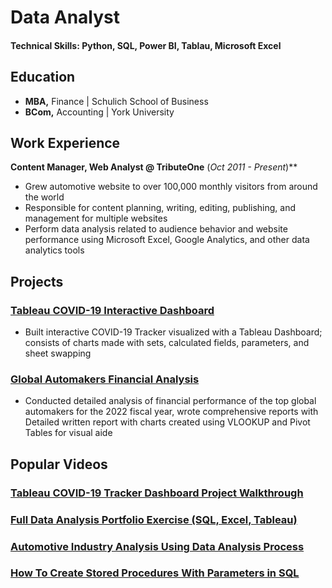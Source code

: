 # Data Analyst

#### Technical Skills: Python, SQL, Power BI, Tablau, Microsoft Excel

## Education
- **MBA,** Finance | Schulich School of Business							       		
- **BCom,** Accounting	| York University	 			        		

## Work Experience
**Content Manager, Web Analyst @ TributeOne** (_Oct 2011 - Present_)**
- Grew automotive website to over 100,000 monthly visitors from around the world
- Responsible for content planning, writing, editing, publishing, and management for multiple websites
- Perform data analysis related to audience behavior and website performance using Microsoft Excel, Google Analytics, and other data analytics tools

## Projects
### [Tableau COVID-19 Interactive Dashboard](https://public.tableau.com/app/profile/kwame.owusu/viz/CanadaCovidTracker_16758076384150/COVID-19Tracker)
- Built interactive COVID-19 Tracker visualized with a Tableau Dashboard; consists of charts made with sets, calculated fields, parameters, and sheet swapping
### [Global Automakers Financial Analysis](https://www.autotribute.com/auto-industry-performance-analysis-2023/)
- Conducted detailed analysis of financial performance of the top global automakers for the 2022 fiscal year, wrote comprehensive reports with Detailed written report with charts created using VLOOKUP and Pivot Tables for visual aide

## Popular Videos
### [Tableau COVID-19 Tracker Dashboard Project Walkthrough](https://www.youtube.com/watch?v=xLjx4HHhiyc&t=856s)
### [Full Data Analysis Portfolio Exercise (SQL, Excel, Tableau)](https://www.youtube.com/watch?v=1pHYKdyRvrw&t=2194s)
### [Automotive Industry Analysis Using Data Analysis Process](https://www.youtube.com/watch?v=3QHgsIq9_QE&t=61s)
### [How To Create Stored Procedures With Parameters in SQL](https://www.youtube.com/watch?v=NMMUkOWJrUs&t=26s)

